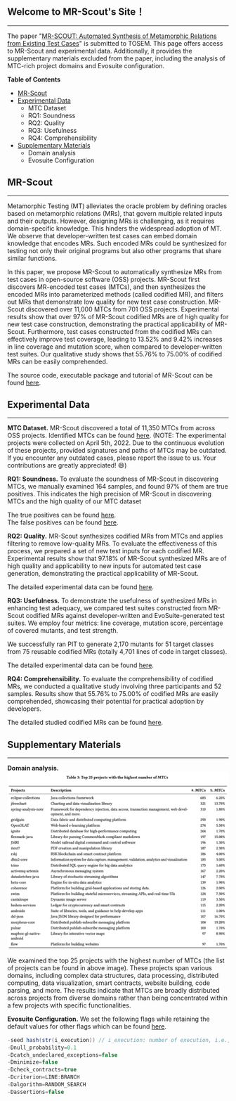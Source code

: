 <!-- ---
title: MR-SCOUT: Automated Synthesis of Metamorphic Relations from Existing Test Cases
--- -->

## Welcome to MR-Scout's Site！
----
The paper "[MR-SCOUT: Automated Synthesis of Metamorphic Relations from Existing Test Cases](https://github.com/MR-Scout/MR-Scout.github.io/blob/main/TOSEM-2023-0286.pdf)" is submitted to TOSEM. This page offers access to MR-Scout and experimental data. Additionally, it provides the supplementary materials excluded from the paper, including the analysis of MTC-rich project domains and Evosuite configuration.


**Table of Contents**
- [MR-Scout](#MR-Scout)
- [Experimental Data](#experimental-data)
	+ MTC Dataset
    + RQ1: Soundness
	+ RQ2: Quality
	+ RQ3: Usefulness
    + RQ4: Comprehensibility
- [Supplementary Materials](#supplementary-materials)
	+ Domain analysis 
	+ Evosuite Configuration


## MR-Scout
---
Metamorphic Testing (MT) alleviates the oracle problem by defining oracles based on metamorphic relations (MRs), that govern multiple related inputs and their outputs. However, designing MRs is challenging, as it requires domain-specific knowledge. This hinders the widespread adoption of MT. We observe that developer-written test cases can embed domain knowledge that encodes MRs. Such encoded MRs could be synthesized for testing not only their original programs but also other programs that share similar functions. 

In this paper, we propose MR-Scout to automatically synthesize MRs from test cases in open-source software (OSS) projects. MR-Scout first discovers MR-encoded test cases (MTCs), and then synthesizes the encoded MRs into parameterized methods (called codified MR), and filters out MRs that demonstrate low quality for new test case construction. MR-Scout discovered over 11,000 MTCs from 701 OSS projects. Experimental results show that over 97% of MR-Scout codified MRs are of high quality for new test case construction, demonstrating the practical applicability of MR-Scout. Furthermore, test cases constructed from the codified MRs can effectively improve test coverage, leading to 13.52% and 9.42% increases in line coverage and mutation score, when compared to developer-written test suites. 
Our qualitative study shows that 55.76% to 75.00% of codified MRs can be easily comprehended. 

The source code, executable package and tutorial of MR-Scout can be found [here](https://github.com/MR-Scout/MR-Scout.github.io/blob/main/tool). 



## Experimental Data
---
**MTC Dataset.** 
MR-Scout discovered a total of 11,350 MTCs from across OSS projects. Identified MTCs can be found [here](https://github.com/MR-Scout/MR-Scout.github.io/blob/main/experimentalData/MTC_Dataset.json). (NOTE: The experimental projects were collected on April 5th, 2022. Due to the continuous evolution of these projects, provided signatures and paths of MTCs may be outdated. If you encounter any outdated cases, please report the issue to us. Your contributions are greatly appreciated! 😄)


**RQ1: Soundness.** 
To evaluate the soundness of MR-Scout in discovering MTCs, we manually examined 164 samples, and found 97% of them are true positives. This indicates the high precision of MR-Scout in discovering MTCs and the high quality of our MTC dataset

The true positives can be found [here](https://github.com/MR-Scout/MR-Scout.github.io/blob/main/experimentalData/RQ1-soundnessTPs.java). \
The false positives can be found [here](https://github.com/MR-Scout/MR-Scout.github.io/blob/main/experimentalData/RQ1-soundnessFPs.java). 



**RQ2: Quality.** 
MR-Scout synthesizes codified MRs from MTCs and applies filtering to remove low-quality MRs. To evaluate the effectiveness of this process, we prepared a set of new test inputs for each codified MR. Experimental results show that 97.18% of MR-Scout synthesized MRs are of high quality and applicability to new inputs for automated test case generation, demonstrating the practical applicability of MR-Scout.

The detailed experimental data can be found [here](https://github.com/MR-Scout/MR-Scout.github.io/blob/main/experimentalData/RQ2-quality.xlsx). 

**RQ3: Usefulness.** 
To demonstrate the usefulness of synthesized MRs in enhancing test adequacy, we compared test suites constructed from MR-Scout codified MRs against developer-written and EvoSuite-generated test suites. We employ four metrics: line coverage, mutation score, percentage of covered mutants, and test strength.

We successfully ran PIT to generate 2,170 mutants for 51 target classes from 75 reusable codified MRs (totally 4,701 lines of code in target classes).

The detailed experimental data can be found [here](https://github.com/MR-Scout/MR-Scout.github.io/blob/main/experimentalData/RQ3-usefulnessData.xlsx). 


**RQ4: Comprehensibility.** 
To evaluate the comprehensibility of codified MRs, we conducted a qualitative study involving three participants and 52 samples. Results show that 55.76% to 75.00% of codified MRs are easily comprehended, showcasing their potential for practical adoption by developers.

The detailed studied codified MRs can be found [here](https://github.com/MR-Scout/MR-Scout.github.io/blob/main/experimentalData/RQ4-comprehensibility/qualitativeStudy-codifiedMRs/). 


## Supplementary Materials
---
<!-- These materials are omitted from the submitted paper due to space limitations, and the PDF document can be found. -->

**Domain analysis.** 
![top 25 projects with the highest number of MTCs](./images/top25projects.png)

We examined the top 25 projects with the highest number of MTCs (the list of projects can be found in above image). These projects span various domains, including complex data structures, data processing, distributed computing, data visualization, smart contracts, website building, code parsing, and more.
The results indicate that MTCs are broadly distributed across projects from diverse domains rather than being concentrated within a few projects with specific functionalities.


**Evosuite Configuration.** 
We set the following flags while retaining the default values for other flags which can be found [here](https://github.com/MR-Scout/MR-Scout.github.io/blob/main/experimentalData/EvosuiteParameters.xlsx). 

``` java
-seed hash(str(i_execution)) // i_execution: number of execution, i.e., 1,2,3 ....., 100 
-Dnull_probability=0.1 
-Dcatch_undeclared_exceptions=false
-Dminimize=false 
-Dcheck_contracts=true
-Dcriterion=LINE:BRANCH
-Dalgorithm=RANDOM_SEARCH 
-Dassertions=false
```





<!-- ### Automated Discovery of Metamorphic Relations from Existing Test Cases -->

<!--
**MR-Scout/MR-Scout** is a ✨ _special_ ✨ repository because its `README.md` (this file) appears on your GitHub profile.

Here are some ideas to get you started:

- 🔭 I’m currently working on ...
- 🌱 I’m currently learning ...
- 👯 I’m looking to collaborate on ...
- 🤔 I’m looking for help with ...
- 💬 Ask me about ...
- 📫 How to reach me: ...
- 😄 Pronouns: ...
- ⚡ Fun fact: ...
-->
